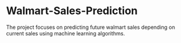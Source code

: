# Walmart-Sales-Prediction
The project focuses on predicting future walmart sales depending on current sales using machine learning algorithms.
